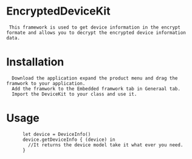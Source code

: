 
# EncryptedDeviceKit

     This framework is used to get device information in the encrypt formate and allows you to decrypt the encrypted device information data. 

# Installation

      Download the application expand the product menu and drag the framwork to your application.
      Add the framwork to the Embedded framwork tab in Generaal tab.
      Import the DeviceKit to your class and use it.
      
# Usage
      
          let device = DeviceInfo()
          device.getDeviceInfo { (device) in
            //It returns the device model take it what ever you need.
          }
